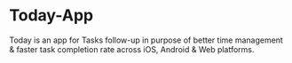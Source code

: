 # Today-App

Today is an app for Tasks follow-up in purpose of better time management & faster task completion rate across iOS, Android & Web platforms.

